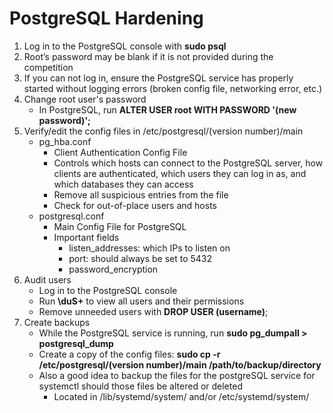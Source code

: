# PostgreSQL Hardening
1. Log in to the PostgreSQL console with **sudo psql**
2. Root’s password may be blank if it is not provided during the competition
3. If you can not log in, ensure the PostgreSQL service has properly started without logging errors (broken config file, networking error, etc.)
4. Change root user's password
	- In PostgreSQL, run **ALTER USER root WITH PASSWORD '(new password)';**
5. Verify/edit the config files in /etc/postgresql/(version number)/main
	- pg_hba.conf
		- Client Authentication Config File
		- Controls which hosts can connect to the PostgreSQL server, how clients are authenticated, which users they can log in as, and which databases they can access
		- Remove all suspicious entries from the file
		- Check for out-of-place users and hosts
	- postgresql.conf
		- Main Config File for PostgreSQL
		- Important fields
			- listen_addresses: which IPs to listen on
			- port: should always be set to 5432
			- password_encryption
6. Audit users
	- Log in to the PostgreSQL console
	- Run **\\duS+** to view all users and their permissions
	- Remove unneeded users with **DROP USER (username)**;
7. Create backups
	- While the PostgreSQL service is running, run **sudo pg_dumpall > postgresql_dump**
	- Create a copy of the config files: **sudo cp -r /etc/postgresql/(version number)/main /path/to/backup/directory**
	- Also a good idea to backup the files for the postgreSQL service for systemctl should those files be altered or deleted
		- Located in /lib/systemd/system/ and/or /etc/systemd/system/
